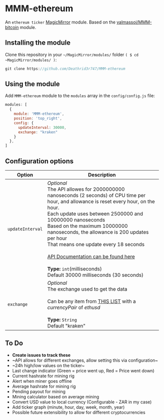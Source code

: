 # MMM-ethereum
An `ethereum ticker` <a href="https://github.com/MichMich/MagicMirror">MagicMirror</a> module.
Based on the <a href="https://github.com/valmassoi/MMM-bitcoin">valmassoi/MMM-bitcoin</a> module.

## Installing the module
Clone this repository in your `~/MagicMirror/modules/` folder `( $ cd ~MagicMirror/modules/ )`:
````javascript
git clone https://github.com/Deathrid3r747/MMM-ethereum
````

## Using the module
Add `MMM-ethereum` module to the `modules` array in the `config/config.js` file:
````javascript
modules: [
  {
    module: 'MMM-ethereum',
    position: 'top_right',
    config: {
      updateInterval: 30000,
      exchange: "kraken"
    }
  },
]
````

## Configuration options

| Option           | Description
|----------------- |-----------
| `updateInterval` | *Optional*<br/>The API allowes for 2000000000 nanoseconds (2 seconds) of CPU time per hour, and allowance is reset every hour, on the hour.<br/>Each update uses between 2500000 and 10000000 nanoseconds<br/>Based on the maximum 10000000 nanoseconds, the allowance is 200 updates per hour<br/>That means one update every 18 seconds<br/><br/><a href="https://cryptowat.ch/docs/api#rate-limit">API Documentation can be found here</a><br><br>**Type:** `int`(milliseconds) <br>Default 30000 milliseconds (30 seconds)
| `exchange`	   | *Optional*<br/>The exchange used to get the data<br/><br/>Can be any item from <a href="https://api.cryptowat.ch/markets">THIS LIST</a> with a *currencyPair* of *ethusd* <br><br>**Type:** `String` <br>Default "kraken"

## To Do
* **Create issues to track these**
* ~API allows for different exchanges, allow setting this via configuration~
* ~24h high/low values on the ticker~
* Last change indicator (Green = price went up, Red = Price went down)
* Current hashrate for mining rig
* Alert when miner goes offline
* Average hashrate for mining rig
* Pending payout for mining
* Mining calculator based on average mining
* Convert USD value to local currency (Configurable - ZAR in my case)
* Add ticker graph (minute, hour, day, week, month, year)
* Possible future extensibility to allow for different cryptocurrencies
